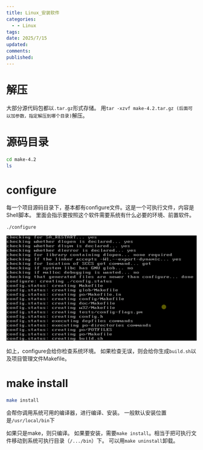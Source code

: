 ```yaml
---
title: Linux_安装软件
categories:
  - - Linux
tags: 
date: 2025/7/15
updated: 
comments: 
published:
---
```

# 解压
大部分源代码包都以`.tar.gz`形式存储。
用`tar -xzvf make-4.2.tar.gz (后面可以加参数，指定解压到哪个目录)`解压。

# 源码目录
```sh
cd make-4.2
ls
```
# configure
每一个项目源码目录下，基本都有configure文件。这是一个可执行文件，内容是Shell脚本。
里面会指示要按照这个软件需要系统有什么必要的环境、前置软件。
```sh
./configure
```

![](../../images/Linux_安装软件/image-20250716175803575.png)

如上，configure会给你检查系统环境。
如果检查无误，则会给你生成`build.sh`以及项目管理文件Makefile。
# make install
```sh
make install
```
会帮你调用系统可用的编译器，进行编译、安装。
一般默认安装位置是`/usr/local/bin`下

如果只是make，则只编译。
如果要安装，需要`make install`。相当于把可执行文件移动到系统可执行目录（`/.../bin`）下。
可以用`make uninstall`卸载。